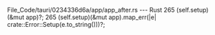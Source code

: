 File_Code/tauri/0234336d6a/app/app_after.rs --- Rust
265     (self.setup)(&mut app)?;                                                                                                                             265     (self.setup)(&mut app).map_err(|e| crate::Error::Setup(e.to_string()))?;

